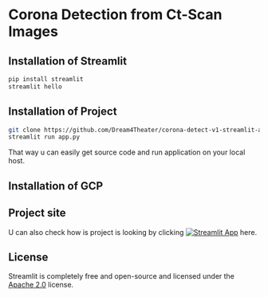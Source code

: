 # Corona Detection from Ct-Scan Images

## Installation of Streamlit

```bash
pip install streamlit
streamlit hello
```
## Installation of Project

```bash
git clone https://github.com/Dream4Theater/corona-detect-v1-streamlit-app
streamlit run app.py
```
That way u can easily get source code and run application on your local host.

## Installation of GCP



## Project site

U can also check how is project is looking by clicking [![Streamlit App](https://static.streamlit.io/badges/streamlit_badge_black_white.svg)](https://share.streamlit.io/dream4theater/corona-detect-v1-streamlit-app/app.py/) here.

## License

Streamlit is completely free and open-source and licensed under the [Apache 2.0](https://www.apache.org/licenses/LICENSE-2.0) license.


